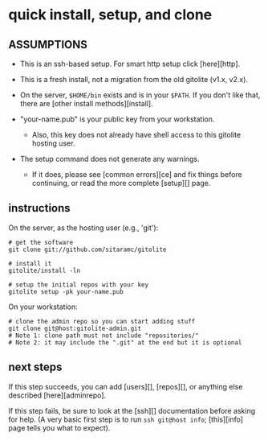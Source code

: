 # quick install, setup, and clone

## ASSUMPTIONS

  * This is an ssh-based setup.  For smart http setup click [here][http].

  * This is a fresh install, not a migration from the old gitolite (v1.x,
    v2.x).

  * On the server, `$HOME/bin` exists and is in your `$PATH`.  If you don't
    like that, there are [other install methods][install].

  * "your-name.pub" is your public key from your workstation.
      * Also, this key does not already have shell access to this gitolite
        hosting user.

  * The setup command does not generate any warnings.
      * If it does, please see [common errors][ce] and fix things before
        continuing, or read the more complete [setup][] page.

## instructions

On the server, as the hosting user (e.g., 'git'):

    # get the software
    git clone git://github.com/sitaramc/gitolite

    # install it
    gitolite/install -ln

    # setup the initial repos with your key
    gitolite setup -pk your-name.pub

On your workstation:

    # clone the admin repo so you can start adding stuff
    git clone git@host:gitolite-admin.git
    # Note 1: clone path must not include "repositories/"
    # Note 2: it may include the ".git" at the end but it is optional

## next steps

If this step succeeds, you can add [users][], [repos][], or anything else
described [here][adminrepo].

If this step fails, be sure to look at the [ssh][] documentation before asking
for help.  (A very basic first step is to run `ssh git@host info`;
[this][info] page tells you what to expect).
